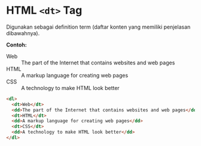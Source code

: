 # HTML `<dt>` Tag

Digunakan sebagai definition term (daftar konten yang memiliki penjelasan dibawahnya).

<div class="example">
	<p class="example__label"><strong>Contoh:</strong></p>
	<div class="example__preview">
<dl>
  <dt>Web</dt>
  <dd>The part of the Internet that contains websites and web pages</dd>
  <dt>HTML</dt>
  <dd>A markup language for creating web pages</dd>
  <dt>CSS</dt>
  <dd>A technology to make HTML look better</dd>
</dl>
	</div>
</div>

```html
<dl>
  <dt>Web</dt>
  <dd>The part of the Internet that contains websites and web pages</dd>
  <dt>HTML</dt>
  <dd>A markup language for creating web pages</dd>
  <dt>CSS</dt>
  <dd>A technology to make HTML look better</dd>
</dl>
```